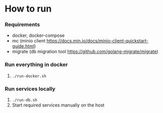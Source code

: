 # How to run

### Requirements
* docker, docker-compose
* mc (minio client https://docs.min.io/docs/minio-client-quickstart-guide.html)
* migrate (db migration tool https://github.com/golang-migrate/migrate)

### Run everything in docker
1. `./run-docker.sh`

### Run services locally
1. `./run-db.sh`
2. Start required services manually on the host
